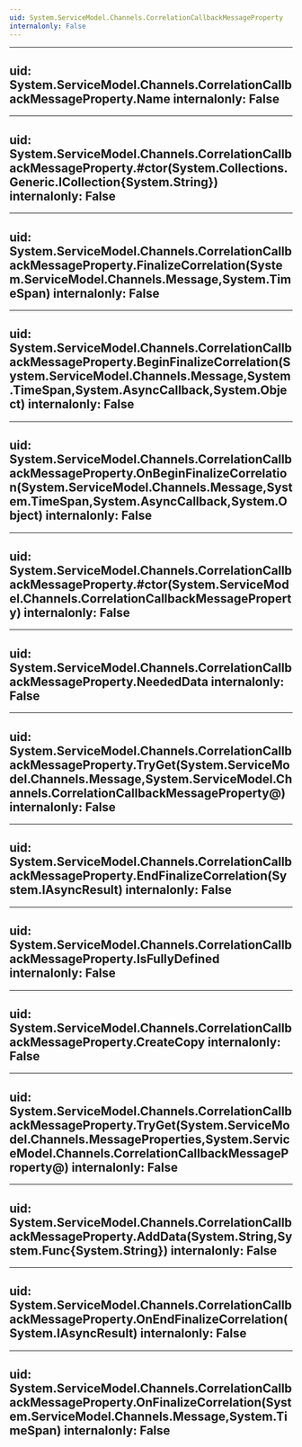 ```yaml
---
uid: System.ServiceModel.Channels.CorrelationCallbackMessageProperty
internalonly: False
---
```


---
uid: System.ServiceModel.Channels.CorrelationCallbackMessageProperty.Name
internalonly: False
---

---
uid: System.ServiceModel.Channels.CorrelationCallbackMessageProperty.#ctor(System.Collections.Generic.ICollection{System.String})
internalonly: False
---

---
uid: System.ServiceModel.Channels.CorrelationCallbackMessageProperty.FinalizeCorrelation(System.ServiceModel.Channels.Message,System.TimeSpan)
internalonly: False
---

---
uid: System.ServiceModel.Channels.CorrelationCallbackMessageProperty.BeginFinalizeCorrelation(System.ServiceModel.Channels.Message,System.TimeSpan,System.AsyncCallback,System.Object)
internalonly: False
---

---
uid: System.ServiceModel.Channels.CorrelationCallbackMessageProperty.OnBeginFinalizeCorrelation(System.ServiceModel.Channels.Message,System.TimeSpan,System.AsyncCallback,System.Object)
internalonly: False
---

---
uid: System.ServiceModel.Channels.CorrelationCallbackMessageProperty.#ctor(System.ServiceModel.Channels.CorrelationCallbackMessageProperty)
internalonly: False
---

---
uid: System.ServiceModel.Channels.CorrelationCallbackMessageProperty.NeededData
internalonly: False
---

---
uid: System.ServiceModel.Channels.CorrelationCallbackMessageProperty.TryGet(System.ServiceModel.Channels.Message,System.ServiceModel.Channels.CorrelationCallbackMessageProperty@)
internalonly: False
---

---
uid: System.ServiceModel.Channels.CorrelationCallbackMessageProperty.EndFinalizeCorrelation(System.IAsyncResult)
internalonly: False
---

---
uid: System.ServiceModel.Channels.CorrelationCallbackMessageProperty.IsFullyDefined
internalonly: False
---

---
uid: System.ServiceModel.Channels.CorrelationCallbackMessageProperty.CreateCopy
internalonly: False
---

---
uid: System.ServiceModel.Channels.CorrelationCallbackMessageProperty.TryGet(System.ServiceModel.Channels.MessageProperties,System.ServiceModel.Channels.CorrelationCallbackMessageProperty@)
internalonly: False
---

---
uid: System.ServiceModel.Channels.CorrelationCallbackMessageProperty.AddData(System.String,System.Func{System.String})
internalonly: False
---

---
uid: System.ServiceModel.Channels.CorrelationCallbackMessageProperty.OnEndFinalizeCorrelation(System.IAsyncResult)
internalonly: False
---

---
uid: System.ServiceModel.Channels.CorrelationCallbackMessageProperty.OnFinalizeCorrelation(System.ServiceModel.Channels.Message,System.TimeSpan)
internalonly: False
---
